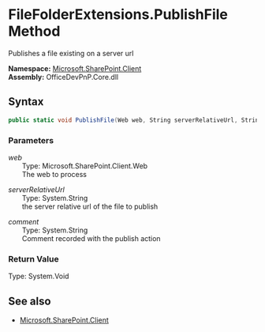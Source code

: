# FileFolderExtensions.PublishFile Method  
Publishes a file existing on a server url  

**Namespace:** [Microsoft.SharePoint.Client](Microsoft.SharePoint.Client.md)  
**Assembly:** OfficeDevPnP.Core.dll  
## Syntax
```C#
public static void PublishFile(Web web, String serverRelativeUrl, String comment)
```
### Parameters
*web*  
&emsp;&emsp;Type: Microsoft.SharePoint.Client.Web  
&emsp;&emsp;The web to process  
  
*serverRelativeUrl*  
&emsp;&emsp;Type: System.String  
&emsp;&emsp;the server relative url of the file to publish  
  
*comment*  
&emsp;&emsp;Type: System.String  
&emsp;&emsp;Comment recorded with the publish action  
  
### Return Value
Type: System.Void  

## See also
- [Microsoft.SharePoint.Client](Microsoft.SharePoint.Client.md)
